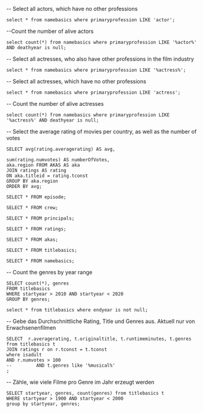-- Select all actors, which have no other professions
```
select * from namebasics where primaryprofession LIKE 'actor';
```

--Count the number of alive actors
```
select count(*) from namebasics where primaryprofession LIKE '%actor%' AND deathyear is null;
```

-- Select all actresses, who also have other professions in the film industry
```
select * from namebasics where primaryprofession LIKE '%actress%';
```

-- Select all actresses, which have no other professions
```
select * from namebasics where primaryprofession LIKE 'actress';
```

-- Count the number of alive actresses
```
select count(*) from namebasics where primaryprofession LIKE '%actress%' AND deathyear is null;
```

-- Select the average rating of movies per country, as well as the number of votes
```
SELECT avg(rating.averagerating) AS avg,
```
```
sum(rating.numvotes) AS numberOfVotes,
aka.region FROM AKAS AS aka
JOIN ratings AS rating
ON aka.titleid = rating.tconst
GROUP BY aka.region
ORDER BY avg;
```
```
SELECT * FROM episode;
```
```
SELECT * FROM crew;
```
```
SELECT * FROM principals;
```
```
SELECT * FROM ratings;
```
```
SELECT * FROM akas;
```
```
SELECT * FROM titlebasics;
```
```
SELECT * FROM namebasics;
```

-- Count the genres by year range
```
SELECT count(*), genres
FROM titlebasics
WHERE startyear > 2010 AND startyear < 2020
GROUP BY genres;
```
```
select * from titlebasics where endyear is not null;
```

-- Gebe das Durchschnittliche Rating, Title und Genres aus. Aktuell nur von Erwachsenenfilmen
```
SELECT  r.averagerating, t.originaltitle, t.runtimeminutes, t.genres from titlebasics t
JOIN ratings r on r.tconst = t.tconst
where isadult
AND r.numvotes > 100
--         AND t.genres like '%musical%'
;
```

-- Zähle, wie viele Filme pro Genre im Jahr erzeugt werden
```
SELECT startyear, genres, count(genres) from titlebasics t
WHERE startyear > 1900 AND startyear < 2000
group by startyear, genres;
```
